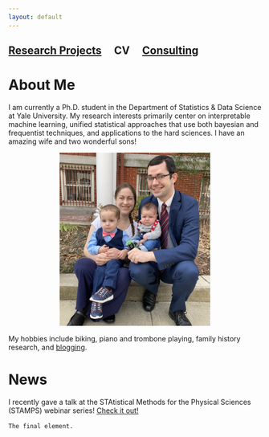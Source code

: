 ```yaml
---
layout: default
---
```


## [Research Projects](./research.html)  &nbsp; &nbsp;  CV   &nbsp; &nbsp; [Consulting](./consulting.html)

# About Me

I am currently a Ph.D. student in the Department of Statistics & Data Science at Yale University. My research interests primarily center on interpretable machine learning, unified statistical approaches that use both bayesian and frequentist techniques, and applications to the hard sciences. I have an amazing wife and two wonderful sons!

<center><img src="./assets/img/IMG-0229.jpg" width="300" height="345" /></center>

My hobbies include biking, piano and trombone playing, family history research, and [blogging](https://lightandtruthlds.blogspot.com).

# News

I recently gave a talk at the STAtistical Methods for the Physical Sciences (STAMPS) webinar series! [Check it out!](https://www.youtube.com/watch?v=UpooAqzIOVY&t=1s)



```
The final element.
```

